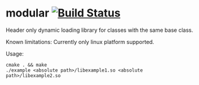# modular [![Build Status](https://travis-ci.org/abrhm/modular.svg?branch=master)](https://travis-ci.org/abrhm/modular)
Header only dynamic loading library for classes with the same base class.

Known limitations: Currently only linux platform supported.

Usage:
```
cmake . && make
./example <absolute path>/libexample1.so <absolute path>/libexample2.so
```
